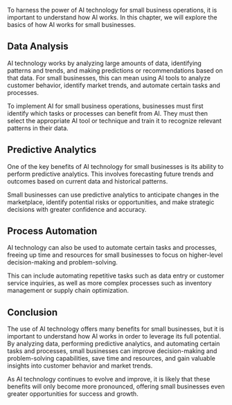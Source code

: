 

To harness the power of AI technology for small business operations, it is important to understand how AI works. In this chapter, we will explore the basics of how AI works for small businesses.

Data Analysis
-------------

AI technology works by analyzing large amounts of data, identifying patterns and trends, and making predictions or recommendations based on that data. For small businesses, this can mean using AI tools to analyze customer behavior, identify market trends, and automate certain tasks and processes.

To implement AI for small business operations, businesses must first identify which tasks or processes can benefit from AI. They must then select the appropriate AI tool or technique and train it to recognize relevant patterns in their data.

Predictive Analytics
--------------------

One of the key benefits of AI technology for small businesses is its ability to perform predictive analytics. This involves forecasting future trends and outcomes based on current data and historical patterns.

Small businesses can use predictive analytics to anticipate changes in the marketplace, identify potential risks or opportunities, and make strategic decisions with greater confidence and accuracy.

Process Automation
------------------

AI technology can also be used to automate certain tasks and processes, freeing up time and resources for small businesses to focus on higher-level decision-making and problem-solving.

This can include automating repetitive tasks such as data entry or customer service inquiries, as well as more complex processes such as inventory management or supply chain optimization.

Conclusion
----------

The use of AI technology offers many benefits for small businesses, but it is important to understand how AI works in order to leverage its full potential. By analyzing data, performing predictive analytics, and automating certain tasks and processes, small businesses can improve decision-making and problem-solving capabilities, save time and resources, and gain valuable insights into customer behavior and market trends.

As AI technology continues to evolve and improve, it is likely that these benefits will only become more pronounced, offering small businesses even greater opportunities for success and growth.
